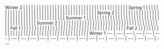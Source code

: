 Winter 2 | | | | | | | | | | | | | | | | | | | | | | | | | | | | | | | | | | | | | | | | Spring 1 | | | | | | | | | | | | | | | | | | | | | | | | | | | | | | | | | | | | | | | | Spring 2 | | | | | | | | | | | | | | | | | | | | | | | | | | | | | | | | | | | | | | | | Summer 1 | | | | | | | | | | | | | | | | | | | | | | | | | | | | | | | | | | | | | | | | Summer 2 | | | | | | | | | | | | | | | | | | | | | | | | | | | | | | | | | | | | | | | | Fall 1 | | | | | | | | | | | | | | | | | | | | | | | | | | | | | | | | | | | | | | | | Fall 2 | | | | | | | | | | | | | | | | | | | | | | | | | | | | | | | | | | | | | | | | Winter 1
--- | --- | --- | --- | --- | --- | --- | --- | --- | --- | --- | --- | --- | --- | --- | --- | --- | --- | --- | --- | --- | ---




